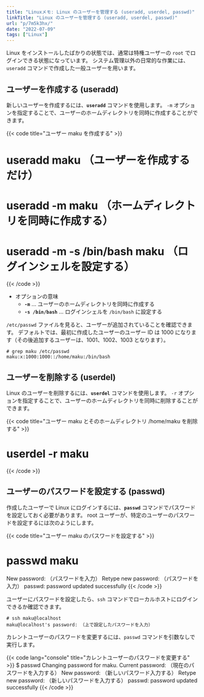 ```yaml
---
title: "Linuxメモ: Linux のユーザーを管理する (useradd, userdel, passwd)"
linkTitle: "Linux のユーザーを管理する (useradd, userdel, passwd)"
url: "p/7m5k3hx/"
date: "2022-07-09"
tags: ["Linux"]
---
```


Linux をインストールしたばかりの状態では、通常は特権ユーザーの `root` でログインできる状態になっています。
システム管理以外の日常的な作業には、`useradd` コマンドで作成した一般ユーザーを用います。


ユーザーを作成する (useradd)
----

新しいユーザーを作成するには、__`useradd`__ コマンドを使用します。
`-m` オプションを指定することで、ユーザーのホームディレクトリを同時に作成することができます。

{{< code title="ユーザー maku を作成する" >}}
# useradd maku    （ユーザーを作成するだけ）
# useradd -m maku （ホームディレクトリを同時に作成する）
# useradd -m -s /bin/bash maku  （ログインシェルを設定する）
{{< /code >}}

- オプションの意味
  - __`-m`__ ... ユーザーのホームディレクトリを同時に作成する
  - __`-s /bin/bash`__ ... ログインシェルを `/bin/bash` に設定する

`/etc/passwd` ファイルを見ると、ユーザーが追加されていることを確認できます。
デフォルトでは、最初に作成したユーザーのユーザー ID は 1000 になります（その後追加するユーザーは、1001、1002、1003 となります）。

```
# grep maku /etc/passwd
maku:x:1000:1000::/home/maku:/bin/bash
```


ユーザーを削除する (userdel)
----

Linux のユーザーを削除するには、__`userdel`__ コマンドを使用します。
`-r` オプションを指定することで、ユーザーのホームディレクトリを同時に削除することができます。

{{< code title="ユーザー maku とそのホームディレクトリ /home/maku を削除する" >}}
# userdel -r maku
{{< /code >}}


ユーザーのパスワードを設定する (passwd)
----

作成したユーザーで Linux にログインするには、__`passwd`__ コマンドでパスワードを設定しておく必要があります。
root ユーザーが、特定のユーザーのパスワードを設定するには次のようにします。

{{< code title="ユーザー maku のパスワードを設定する" >}}
# passwd maku
New password: （パスワードを入力）
Retype new password: （パスワードを入力）
passwd: password updated successfully
{{< /code >}}

ユーザーにパスワードを設定したら、`ssh` コマンドでローカルホストにログインできるか確認できます。

```
# ssh maku@localhost
maku@localhost's password: （上で設定したパスワードを入力）
```

カレントユーザーのパスワードを変更するには、`passwd` コマンドを引数なしで実行します。

{{< code lang="console" title="カレントユーザーのパスワードを変更する" >}}
$ passwd
Changing password for maku.
Current password: （現在のパスワードを入力する）
New password: （新しいパスワード入力する）
Retype new password: （新しいパスワードを入力する）
passwd: password updated successfully
{{< /code >}}

